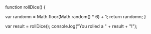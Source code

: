 function rollDice() {
  
  var randomn = Math.floor(Math.random() * 6) + 1;
  return randomn;
}

var result = rollDice();
console.log("You rolled a " + result + "!");
